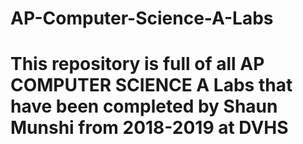# AP-Computer-Science-A-Labs
# This repository is full of all AP COMPUTER SCIENCE A Labs that have been completed by Shaun Munshi from 2018-2019 at DVHS

